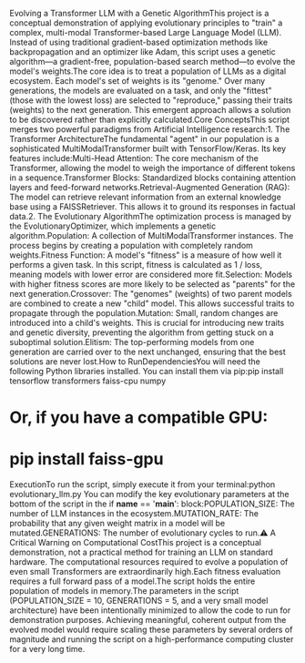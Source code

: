 Evolving a Transformer LLM with a Genetic AlgorithmThis project is a conceptual demonstration of applying evolutionary principles to "train" a complex, multi-modal Transformer-based Large Language Model (LLM). Instead of using traditional gradient-based optimization methods like backpropagation and an optimizer like Adam, this script uses a genetic algorithm—a gradient-free, population-based search method—to evolve the model's weights.The core idea is to treat a population of LLMs as a digital ecosystem. Each model's set of weights is its "genome." Over many generations, the models are evaluated on a task, and only the "fittest" (those with the lowest loss) are selected to "reproduce," passing their traits (weights) to the next generation. This emergent approach allows a solution to be discovered rather than explicitly calculated.Core ConceptsThis script merges two powerful paradigms from Artificial Intelligence research:1. The Transformer ArchitectureThe fundamental "agent" in our population is a sophisticated MultiModalTransformer built with TensorFlow/Keras. Its key features include:Multi-Head Attention: The core mechanism of the Transformer, allowing the model to weigh the importance of different tokens in a sequence.Transformer Blocks: Standardized blocks containing attention layers and feed-forward networks.Retrieval-Augmented Generation (RAG): The model can retrieve relevant information from an external knowledge base using a FAISSRetriever. This allows it to ground its responses in factual data.2. The Evolutionary AlgorithmThe optimization process is managed by the EvolutionaryOptimizer, which implements a genetic algorithm.Population: A collection of MultiModalTransformer instances. The process begins by creating a population with completely random weights.Fitness Function: A model's "fitness" is a measure of how well it performs a given task. In this script, fitness is calculated as 1 / loss, meaning models with lower error are considered more fit.Selection: Models with higher fitness scores are more likely to be selected as "parents" for the next generation.Crossover: The "genomes" (weights) of two parent models are combined to create a new "child" model. This allows successful traits to propagate through the population.Mutation: Small, random changes are introduced into a child's weights. This is crucial for introducing new traits and genetic diversity, preventing the algorithm from getting stuck on a suboptimal solution.Elitism: The top-performing models from one generation are carried over to the next unchanged, ensuring that the best solutions are never lost.How to RunDependenciesYou will need the following Python libraries installed. You can install them via pip:pip install tensorflow transformers faiss-cpu numpy
# Or, if you have a compatible GPU:
# pip install faiss-gpu
ExecutionTo run the script, simply execute it from your terminal:python evolutionary_llm.py
You can modify the key evolutionary parameters at the bottom of the script in the if __name__ == '__main__': block:POPULATION_SIZE: The number of LLM instances in the ecosystem.MUTATION_RATE: The probability that any given weight matrix in a model will be mutated.GENERATIONS: The number of evolutionary cycles to run.⚠️ A Critical Warning on Computational CostThis project is a conceptual demonstration, not a practical method for training an LLM on standard hardware. The computational resources required to evolve a population of even small Transformers are extraordinarily high.Each fitness evaluation requires a full forward pass of a model.The script holds the entire population of models in memory.The parameters in the script (POPULATION_SIZE = 10, GENERATIONS = 5, and a very small model architecture) have been intentionally minimized to allow the code to run for demonstration purposes. Achieving meaningful, coherent output from the evolved model would require scaling these parameters by several orders of magnitude and running the script on a high-performance computing cluster for a very long time.
